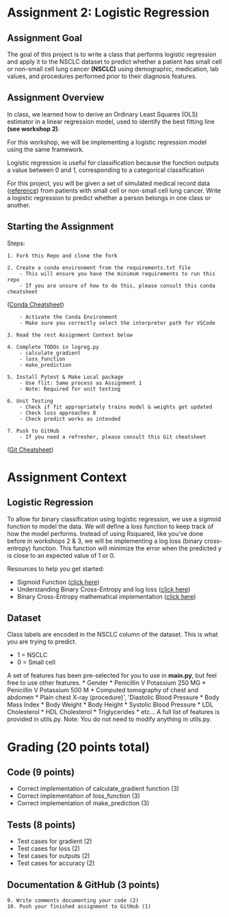 
# Assignment 2: Logistic Regression 
## Assignment Goal

The goal of this project is to write a class that performs logistic regression and apply it to the NSCLC dataset to predict whether a patient has small cell or non-small cell lung cancer **(NSCLC)** using demographic, medication, lab values, and procedures performed prior to their diagnosis features.

## Assignment Overview 

In class, we learned how to derive an Ordinary Least Squares (OLS) estimator in a linear regression model, used to identify the best fitting line **(see workshop 2)**.

For this workshop, we will be implementing a logistic regression model using the same framework. 

Logistic regression is useful for classification because the function outputs a value between 0 and 1, corresponding to a categorical classification

For this project, you will be given a set of simulated medical record data ([reference](https://doi.org/10.1093/jamia/ocx079)) from patients with small cell or non-small cell lung cancer. Write a logistic regression to predict whether a person belongs in one class or another. 

## Starting the Assignment

Steps: 

    1. Fork this Repo and clone the fork

    2. Create a conda environment from the requirements.txt file 
        - This will ensure you have the minimum requirements to run this repo
        - If you are unsure of how to do this, please consult this conda cheatsheet 
([Conda Cheatsheet](https://docs.conda.io/projects/conda/en/4.6.0/_downloads/52a95608c49671267e40c689e0bc00ca/conda-cheatsheet.pdf))

        - Activate the Conda Environment
        - Make sure you correctly select the interpreter path for VSCode
        
    3. Read the rest Assignment Context below
        
    4. Complete TODOs in logreg.py 
        - calculate_gradient
        - loss_function
        - make_prediction
    
    5. Install Pytest & Make Local package
        - Use flit: Same process as Assignment 1
        - Note: Required for unit testing

    6. Unit Testing
        - Check if fit appropriately trains model & weights get updated
        - Check loss approaches 0 
        - Check predict works as intended
    
    7. Push to GitHub
        - If you need a refresher, please consult this Git cheatsheet 
        
([Git Cheatsheet](https://education.github.com/git-cheat-sheet-education.pdf))

# Assignment Context

## Logistic Regression 

To allow for binary classification using logistic regression, we use a sigmoid function to model
the data. We will define a loss function to keep track of how the model performs. Instead of using Rsquared, like you've done before in workshops 2 & 3, we will be implementing a log loss
(binary cross-entropy) function. This function will minimize the error when the predicted y is 
close to an expected value of 1 or 0.

Resources to help you get started: 
* Sigmoid Function ([click here](https://towardsdatascience.com/derivative-of-the-sigmoid-function-536880cf918e))
* Understanding Binary Cross-Entropy and log loss ([click here](https://towardsdatascience.com/understanding-binary-cross-entropy-log-loss-a-visual-explanation-a3ac6025181a))
* Binary Cross-Entropy mathematical implementation ([click here](https://medium.com/@vergotten/binary-cross-entropy-mathematical-insights-and-python-implementation-31e5a4df78f3))



## Dataset 
Class labels are encoded in the NSCLC column of the dataset. This is what you are trying to predict.

* 1 = NSCLC
* 0 = Small cell

A set of features has been pre-selected for you to use in **main.py**, but feel free 
to use other features. 
    * Gender
    * Penicillin V Potassium 250 MG
    * Penicillin V Potassium 500 M
    * Computed tomography of chest and abdomen
    * Plain chest X-ray (procedure)', 'Diastolic Blood Pressure
    * Body Mass Index
    * Body Weight
    * Body Height
    * Systolic Blood Pressure
    * LDL Cholesterol
    * HDL Cholesterol
    * Triglycerides
    * etc... 
A full list of features is provided in utils.py. Note: You do not need to modify anything
in utils.py.


# Grading (20 points total)
## Code (9 points)
* Correct implementation of calculate_gradient function (3)
* Correct implementation of loss_function (3)
* Correct implementation of make_prediction (3)

## Tests (8 points)
* Test cases for gradient (2)
* Test cases for loss (2)
* Test cases for outputs (2)
* Test cases for accuracy (2)

## Documentation & GitHub (3 points)
    9. Write comments documenting your code (2)
    10. Push your finished assignment to GitHub (1)

